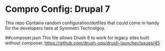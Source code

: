 # Compro Config: Drupal 7
This repo Contains random configuration/dotfiles that could come in handy for the developers here at Symmetri Technolgoy.

##composer.json
This file allows Drush 8 to work for legacy sites built without composer.
https://github.com/drush-ops/drush-launcher/issues/45